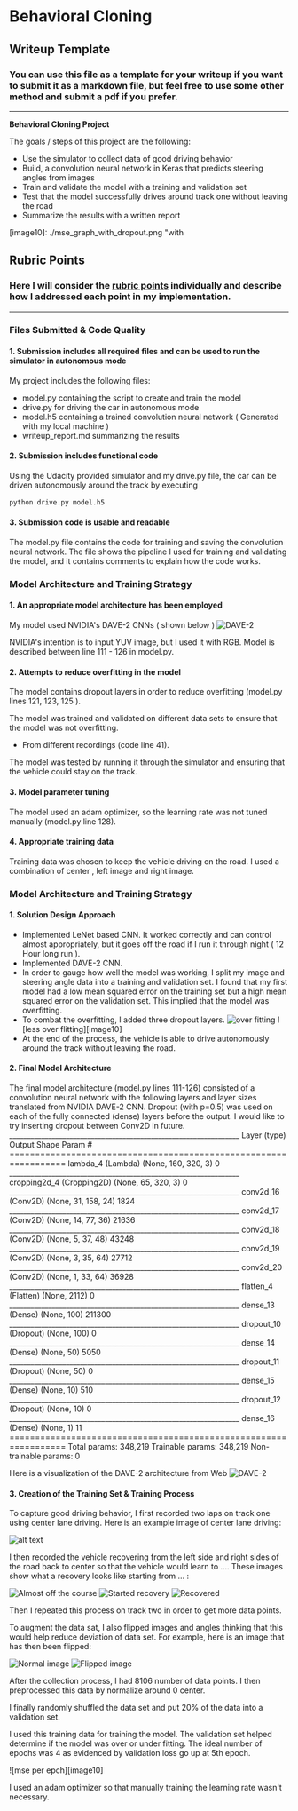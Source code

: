 # **Behavioral Cloning** 

## Writeup Template

### You can use this file as a template for your writeup if you want to submit it as a markdown file, but feel free to use some other method and submit a pdf if you prefer.

---

**Behavioral Cloning Project**

The goals / steps of this project are the following:
* Use the simulator to collect data of good driving behavior
* Build, a convolution neural network in Keras that predicts steering angles from images
* Train and validate the model with a training and validation set
* Test that the model successfully drives around track one without leaving the road
* Summarize the results with a written report


[//]: # (Image References)

[image1]: ./examples/placeholder.png "Model Visualization"
[image2]: ./center_2018_12_08_16_16_09_662.jpg "Grayscaling"
[image3]: ./right_2018_12_08_16_16_09_942.jpg "Recovery Image"
[image4]: ./right_2018_12_08_16_16_10_496.jpg "Recovery Image"
[image5]: ./right_2018_12_08_16_16_10_844.jpg "Recovery Image"
[image6]: ./center_2016_12_01_13_31_12_937.jpg "Normal Image"
[image7]: ./center_2016_12_01_13_31_12_937_flipped.jpg "Flipped Image"
[image8]: ./cnn-architecture-624x890.png "DAVE-2 Image"
[image9]: ./mse_graph.png "Without dropout"
[image10]: ./mse_graph_with_dropout.png "with

## Rubric Points
### Here I will consider the [rubric points](https://review.udacity.com/#!/rubrics/432/view) individually and describe how I addressed each point in my implementation.  

---
### Files Submitted & Code Quality

#### 1. Submission includes all required files and can be used to run the simulator in autonomous mode

My project includes the following files:
* model.py containing the script to create and train the model
* drive.py for driving the car in autonomous mode
* model.h5 containing a trained convolution neural network ( Generated with my local machine )
* writeup_report.md summarizing the results

#### 2. Submission includes functional code
Using the Udacity provided simulator and my drive.py file, the car can be driven autonomously around the track by executing 
```sh
python drive.py model.h5
```

#### 3. Submission code is usable and readable

The model.py file contains the code for training and saving the convolution neural network. The file shows the pipeline I used for training and validating the model, and it contains comments to explain how the code works.

### Model Architecture and Training Strategy

#### 1. An appropriate model architecture has been employed

My model used NVIDIA's DAVE-2 CNNs ( shown below )
![DAVE-2][image8]

NVIDIA's intention is to input YUV image, but I used it with RGB.
Model is described between line 111 - 126 in model.py.

#### 2. Attempts to reduce overfitting in the model

The model contains dropout layers in order to reduce overfitting (model.py lines 121, 123, 125 ).

The model was trained and validated on different data sets to ensure that the model was not overfitting.
 - From different recordings (code line 41).

The model was tested by running it through the simulator and ensuring that the vehicle could stay on the track.

#### 3. Model parameter tuning

The model used an adam optimizer, so the learning rate was not tuned manually (model.py line 128).

#### 4. Appropriate training data

Training data was chosen to keep the vehicle driving on the road.
I used a combination of center , left image and right image.

### Model Architecture and Training Strategy

#### 1. Solution Design Approach

- Implemented LeNet based CNN.
  It worked correctly and can control almost appropriately, but it goes off the road if I run it through night ( 12 Hour long run ).
- Implemented DAVE-2 CNN.
- In order to gauge how well the model was working, I split my image and steering angle data into a training and validation set. I found that my first model had a low mean squared error on the training set but a high mean squared error on the validation set. This implied that the model was overfitting. 
- To combat the overfitting, I added three dropout layers. 
    ![over fitting ][image9]
    ![less over flitting][image10]
- At the end of the process, the vehicle is able to drive autonomously around the track without leaving the road.

#### 2. Final Model Architecture

The final model architecture (model.py lines 111-126) consisted of a convolution neural network with the following layers and layer sizes translated from NVIDIA DAVE-2 CNN.
Dropout (with p=0.5) was used on each of the fully connected (dense) layers before the output.
I would like to try inserting dropout between Conv2D in future.
            _________________________________________________________________
            Layer (type)                 Output Shape              Param #   
            =================================================================
            lambda_4 (Lambda)            (None, 160, 320, 3)       0         
            _________________________________________________________________
            cropping2d_4 (Cropping2D)    (None, 65, 320, 3)        0         
            _________________________________________________________________
            conv2d_16 (Conv2D)           (None, 31, 158, 24)       1824      
            _________________________________________________________________
            conv2d_17 (Conv2D)           (None, 14, 77, 36)        21636     
            _________________________________________________________________
            conv2d_18 (Conv2D)           (None, 5, 37, 48)         43248     
            _________________________________________________________________
            conv2d_19 (Conv2D)           (None, 3, 35, 64)         27712     
            _________________________________________________________________
            conv2d_20 (Conv2D)           (None, 1, 33, 64)         36928     
            _________________________________________________________________
            flatten_4 (Flatten)          (None, 2112)              0         
            _________________________________________________________________
            dense_13 (Dense)             (None, 100)               211300    
            _________________________________________________________________
            dropout_10 (Dropout)         (None, 100)               0         
            _________________________________________________________________
            dense_14 (Dense)             (None, 50)                5050      
            _________________________________________________________________
            dropout_11 (Dropout)         (None, 50)                0         
            _________________________________________________________________
            dense_15 (Dense)             (None, 10)                510       
            _________________________________________________________________
            dropout_12 (Dropout)         (None, 10)                0         
            _________________________________________________________________
            dense_16 (Dense)             (None, 1)                 11        
            =================================================================
            Total params: 348,219
            Trainable params: 348,219
            Non-trainable params: 0

Here is a visualization of the DAVE-2 architecture from Web
![DAVE-2][image8]

#### 3. Creation of the Training Set & Training Process

To capture good driving behavior, I first recorded two laps on track one using center lane driving. Here is an example image of center lane driving:

![alt text][image2]

I then recorded the vehicle recovering from the left side and right sides of the road back to center so that the vehicle would learn to .... These images show what a recovery looks like starting from ... :

![Almost off the course][image3]
![Started recovery][image4]
![Recovered][image5]

Then I repeated this process on track two in order to get more data points.

To augment the data sat, I also flipped images and angles thinking that this would help reduce deviation of data set.
For example, here is an image that has then been flipped:

![Normal image][image6]
![Flipped image][image7]


After the collection process, I had 8106 number of data points. I then preprocessed this data by normalize around 0 center.


I finally randomly shuffled the data set and put 20% of the data into a validation set. 

I used this training data for training the model. The validation set helped determine if the model was over or under fitting. 
The ideal number of epochs was 4 as evidenced by validation loss go up at 5th epoch.

![mse per epch][image10]


I used an adam optimizer so that manually training the learning rate wasn't necessary.
